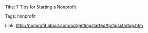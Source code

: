 Title:  7 Tips for Starting a Nonprofit

Tags:   nonprofit

Link:   http://nonprofit.about.com/od/gettingstarted/tp/tipsstartup.htm

